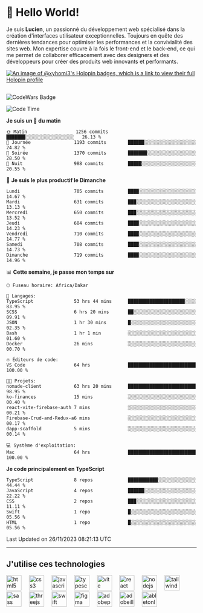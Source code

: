 # 👋 Hello World!

Je suis **Lucien**, un passionné du développement web spécialisé dans la création d'interfaces utilisateur exceptionnelles. Toujours en quête des dernières tendances pour optimiser les performances et la convivialité des sites web. Mon expertise couvre à la fois le front-end et le back-end, ce qui me permet de collaborer efficacement avec des designers et des développeurs pour créer des produits web innovants et performants.

[![An image of @xyhomi3's Holopin badges, which is a link to view their full Holopin profile](https://holopin.me/xyhomi3)](https://holopin.io/@xyhomi3)

##

![CodeWars Badge](https://www.codewars.com/users/xyhomi3/badges/small)

<!--START_SECTION:waka-->
![Code Time](http://img.shields.io/badge/Code%20Time-337%20hrs%2052%20mins-blue)

**Je suis un 🐤 du matin** 

```text
🌞 Matin                  1256 commits        ███████░░░░░░░░░░░░░░░░░░   26.13 % 
🌆 Journée                1193 commits        ██████░░░░░░░░░░░░░░░░░░░   24.82 % 
🌃 Soirée                 1370 commits        ███████░░░░░░░░░░░░░░░░░░   28.50 % 
🌙 Nuit                   988 commits         █████░░░░░░░░░░░░░░░░░░░░   20.55 % 
```
📅 **Je suis le plus productif le Dimanche** 

```text
Lundi                    705 commits         ████░░░░░░░░░░░░░░░░░░░░░   14.67 % 
Mardi                    631 commits         ███░░░░░░░░░░░░░░░░░░░░░░   13.13 % 
Mercredi                 650 commits         ███░░░░░░░░░░░░░░░░░░░░░░   13.52 % 
Jeudi                    684 commits         ████░░░░░░░░░░░░░░░░░░░░░   14.23 % 
Vendredi                 710 commits         ████░░░░░░░░░░░░░░░░░░░░░   14.77 % 
Samedi                   708 commits         ████░░░░░░░░░░░░░░░░░░░░░   14.73 % 
Dimanche                 719 commits         ████░░░░░░░░░░░░░░░░░░░░░   14.96 % 
```


📊 **Cette semaine, je passe mon temps sur** 

```text
🕑︎ Fuseau horaire: Africa/Dakar

💬 Langages: 
TypeScript               53 hrs 44 mins      █████████████████████░░░░   83.95 % 
SCSS                     6 hrs 20 mins       ██░░░░░░░░░░░░░░░░░░░░░░░   09.91 % 
JSON                     1 hr 30 mins        █░░░░░░░░░░░░░░░░░░░░░░░░   02.35 % 
Bash                     1 hr 1 min          ░░░░░░░░░░░░░░░░░░░░░░░░░   01.60 % 
Docker                   26 mins             ░░░░░░░░░░░░░░░░░░░░░░░░░   00.70 % 

🔥 Éditeurs de code: 
VS Code                  64 hrs              █████████████████████████   100.00 % 

🐱‍💻 Projets: 
nomade-client            63 hrs 20 mins      █████████████████████████   98.95 % 
ko-finances              15 mins             ░░░░░░░░░░░░░░░░░░░░░░░░░   00.40 % 
react-vite-firebase-auth 7 mins              ░░░░░░░░░░░░░░░░░░░░░░░░░   00.21 % 
Firebase-Crud-and-Redux-a6 mins              ░░░░░░░░░░░░░░░░░░░░░░░░░   00.17 % 
dapp-scaffold            5 mins              ░░░░░░░░░░░░░░░░░░░░░░░░░   00.14 % 

💻 Système d'exploitation: 
Mac                      64 hrs              █████████████████████████   100.00 % 
```

**Je code principalement en TypeScript** 

```text
TypeScript               8 repos             ███████████░░░░░░░░░░░░░░   44.44 % 
JavaScript               4 repos             ██████░░░░░░░░░░░░░░░░░░░   22.22 % 
CSS                      2 repos             ███░░░░░░░░░░░░░░░░░░░░░░   11.11 % 
Swift                    1 repo              █░░░░░░░░░░░░░░░░░░░░░░░░   05.56 % 
HTML                     1 repo              █░░░░░░░░░░░░░░░░░░░░░░░░   05.56 % 
```




 Last Updated on 26/11/2023 08:21:13 UTC
<!--END_SECTION:waka-->
---

## J'utilise ces technologies

<div align="left">
  <img src="https://skillicons.dev/icons?i=html" height="40" alt="html5 logo"  />
  <img width="12" />
  <img src="https://skillicons.dev/icons?i=css" height="40" alt="css3 logo"  />
  <img width="12" />
  <img src="https://skillicons.dev/icons?i=js" height="40" alt="javascript logo"  />
  <img width="12" />
  <img src="https://skillicons.dev/icons?i=ts" height="40" alt="typescript logo"  />
  <img width="12" />
  <img src="https://skillicons.dev/icons?i=vite" height="40" alt="vite logo"  />
  <img width="12" />
  <img src="https://skillicons.dev/icons?i=react" height="40" alt="react logo"  />
  <img width="12" />
  <img src="https://cdn.jsdelivr.net/gh/devicons/devicon/icons/nodejs/nodejs-original.svg" height="40" alt="nodejs logo"  />
  <img width="12" />
  <img src="https://skillicons.dev/icons?i=tailwind" height="40" alt="tailwindcss logo"  />
  <img width="12" />
  <img src="https://skillicons.dev/icons?i=sass" height="40" alt="sass logo"  />
  <img width="12" />
  <img src="https://skillicons.dev/icons?i=threejs" height="40" alt="threejs logo"  />
  <img width="12" />
  <img src="https://skillicons.dev/icons?i=swift" height="40" alt="swift logo"  />
  <img width="12" />
  <img src="https://skillicons.dev/icons?i=figma" height="40" alt="figma logo"  />
  <img width="12" />
  <img src="https://skillicons.dev/icons?i=ps" height="40" alt="adobephotoshop logo"  />
  <img width="12" />
  <img src="https://skillicons.dev/icons?i=ai" height="40" alt="adobeillustrator logo"  />
  <img width="12" />
  <img src="https://skillicons.dev/icons?i=ableton" height="40" alt="abletonlive logo"  />
</div>




